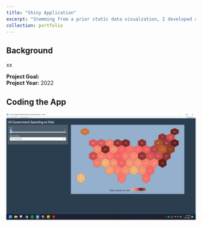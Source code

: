 ```yaml
---
title: "Shiny Application"
excerpt: "Stemming from a prior static data visualzation, I developed an interactive Shiny web application using R to explore historical (1997-2016) government spending on children.<br><br><img src='/images/shinyGif.gif'>"
collection: portfolio
---
```


## Background
xx

**Project Goal:** <br>
**Project Year:** 2022

## Coding the App
<img src='/images/shinyApp.png'>
